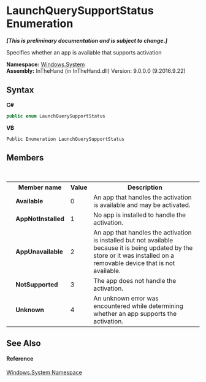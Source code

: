 # LaunchQuerySupportStatus Enumeration
 _**\[This is preliminary documentation and is subject to change.\]**_

Specifies whether an app is available that supports activation

**Namespace:**&nbsp;<a href="N_Windows_System">Windows.System</a><br />**Assembly:**&nbsp;InTheHand (in InTheHand.dll) Version: 9.0.0.0 (9.2016.9.22)

## Syntax

**C#**<br />
``` C#
public enum LaunchQuerySupportStatus
```

**VB**<br />
``` VB
Public Enumeration LaunchQuerySupportStatus
```


## Members
&nbsp;<table><tr><th></th><th>Member name</th><th>Value</th><th>Description</th></tr><tr><td /><td target="F:Windows.System.LaunchQuerySupportStatus.Available">**Available**</td><td>0</td><td>An app that handles the activation is available and may be activated.</td></tr><tr><td /><td target="F:Windows.System.LaunchQuerySupportStatus.AppNotInstalled">**AppNotInstalled**</td><td>1</td><td>No app is installed to handle the activation.</td></tr><tr><td /><td target="F:Windows.System.LaunchQuerySupportStatus.AppUnavailable">**AppUnavailable**</td><td>2</td><td>An app that handles the activation is installed but not available because it is being updated by the store or it was installed on a removable device that is not available.</td></tr><tr><td /><td target="F:Windows.System.LaunchQuerySupportStatus.NotSupported">**NotSupported**</td><td>3</td><td>The app does not handle the activation.</td></tr><tr><td /><td target="F:Windows.System.LaunchQuerySupportStatus.Unknown">**Unknown**</td><td>4</td><td>An unknown error was encountered while determining whether an app supports the activation.</td></tr></table>

## See Also


#### Reference
<a href="N_Windows_System">Windows.System Namespace</a><br />